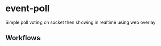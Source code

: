# event-poll
Simple poll voting on socket then showing in realtime using web overlay

## Workflows

